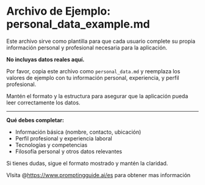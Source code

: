 # Archivo de Ejemplo: personal_data_example.md

Este archivo sirve como plantilla para que cada usuario complete su propia información personal y profesional necesaria para la aplicación.

**No incluyas datos reales aquí.**

Por favor, copia este archivo como `personal_data.md` y reemplaza los valores de ejemplo con tu información personal, experiencia, y perfil profesional.

Mantén el formato y la estructura para asegurar que la aplicación pueda leer correctamente los datos.

---

**Qué debes completar:**

- Información básica (nombre, contacto, ubicación)  
- Perfil profesional y experiencia laboral  
- Tecnologías y competencias  
- Filosofía personal y otros datos relevantes  

Si tienes dudas, sigue el formato mostrado y mantén la claridad.

VIsita @https://www.promptingguide.ai/es para obtener mas información
